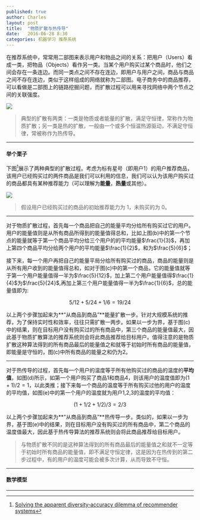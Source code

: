 ```yaml
---
published: true
author: Charles
layout: post
title:  "物质扩散与热传导"
date:   2016-06-28 8:30
categories: 机器学习 推荐系统
---
```


在推荐系统中，常常用二部图来表示用户和物品之间的关系：把用户（Users）看成一类，把物品（Objects）看作另一类。当某个用户购买过某个商品时，他们之间会存在一条连边。而同一类点之间不存在连边，即用户与用户之间，商品与商品之间不存在连边，类似于这样组成的网络就称为二部图。电子商务中的商品推荐，可以看做是二部图上的链路挖掘问题，而扩散过程可以用来寻找网络中两个节点之间的关联强度。

![][2]

> 典型的扩散有两类：一类是物质或者能量的扩散，满足守恒律，常称作为物质扩散；另一类是热的扩散，一般由一个或多个恒温热源驱动，不满足守恒律，常被称作为热传导。

---

#### 举个栗子

下图[^1]展示了两种典型的扩散过程。考虑为标有星号（即用户1）的用户推荐商品，该用户已经购买过的两件商品是我们可以利用的信息，我们可以认为该用户购买过的商品都具有某种推荐能力（可以理解为**能量**，**热量**或其他）。

![][1]

> 假设用户已经购买过的商品的初始推荐能力为 1，未购买的为 0。

---

对于物质扩散过程，首先每一个商品把自己的能量平均分给所有购买过它的用户。用户的能量值则是从所有商品所得到的能量值得总和，比如上图(b)中的第一个节点的能量就等于第一个商品平均分给三个用户的的平均能量$\frac{1}{3}$，再加上第四个商品平均分给两个用户的平均能量$\frac{1}{2}$，和为$\frac{5}{6}$；

接下来，每一个用户再把自己的能量平局分给所有购买过的商品，商品的能量则是从所有用户收到的能量值得总和，如对于图(c)中的第一个商品，它的能量值就等于第一个用户能量值得一半为$\frac{5}{12}$，加上第二个用户能量值得$\frac{1}{4}$为$\frac{5}{24}$,再加上第三个用户能量值得一半为$\frac{1}{6}$，总的能量值即为:

$$5/12 + 5/24 + 1/6 = 19/24$$

以上两个步骤加起来为**“从商品到商品”**能量扩散一步。针对大规模系统的推荐，为了保持实时性和效率，往往只需扩散一两步。如果以一步为界，基于图(c)中的结果，则在目标用户没有购买过的所有商品中，第三个商品的能量值最大，因此基于物质扩散算法的推荐系统则会将此商品推荐给目标用户。值得注意的是物质扩散这种算法得到的所有商品最后的能量值之和就等于初始时所有商品的能量值，即能量是守恒的，图(c)中所有商品的能量之和仍为2。

---

对于热传导的过程，首先每一个用户的温度等于所有他购买过的商品的温度的**平均值**，如图(d)所示，如第一个用户购买了商品1和商品4，则该用户的温度值即为$(1 + 1) / 2 = 1$，以此类推；接下来每一个商品的温度等于所有购买过他的用户的温度的平均值，如图(e)中的第一个用户的温度就为用户1,2,3的温度的平均值：

$$(1 + 1/2 + 1/2)/3 = 2/3$$

以上两个步骤加起来为**“从商品到商品”**热传导一步。类似的，如果以一步为界，基于图(e)中的结果，则在目标用户没有购买过的所有商品中，第二个商品的温度值最大，因此基于热传导算法的推荐系统则会将此商品推荐给目标用户。

> 与物质扩散不同的是这种算法得到的所有商品最后的能量值之和就不一定等于初始时所有商品的能量值，即不满足守恒定律，这是因为在热传到的第二步过程中，有的用户的温度可能会被多次计算，从而导致不守恒。

---

#### 数学模型



[1]:http://7xjbdi.com1.z0.glb.clouddn.com/heat_spreading.png
[2]:http://7xjbdi.com1.z0.glb.clouddn.com/user_item.png?imageView2/2/w/300

---

[^1]:[Solving the apparent diversity‐accuracy dilemma of recommender systems](http://www.ccast.ac.cn/workshop/network-2010/wenzhang/zt.pdf)
